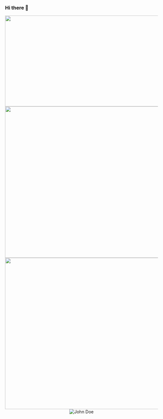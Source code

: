 ### Hi there 👋

<!--
**shnartho/shnartho** is a ✨ _special_ ✨ repository because its `README.md` (this file) appears on your GitHub profile.

Here are some ideas to get you started:

- 🔭 I’m currently working on . Study..
- 🌱 I’m currently learning ...
- 👯 I’m looking to collaborate on ...
- 🤔 I’m looking for help with ...
- 💬 Ask me about ...
- 📫 How to reach me: ...
- 😄 Pronouns: ...
- ⚡ Fun fact: I am nayem...
-->

<img src="https://media.giphy.com/media/2tTiCSfEEP5QS5TjGr/giphy.gif" align="center" width="1000" height="300" />
<img src="https://media.giphy.com/media/077i6AULCXc0FKTj9s/giphy.gif" align="left" width="900" height="500" />

<img src="https://media.giphy.com/media/077i6AULCXc0FKTj9s/giphy.gif" width="900" height="500" />

<!DOCTYPE html>
<html>
  <head>
    <title>Center an Image using text align center</title>
    <style>
      .img-container {
        text-align: center;
      }
    </style>
  </head>
  <body>
    <div class="img-container"> <!-- Block parent element -->
      <img src="https://media.giphy.com/media/077i6AULCXc0FKTj9s/giphy.gif" alt="John Doe">
    </div>
  </body>
</html>



